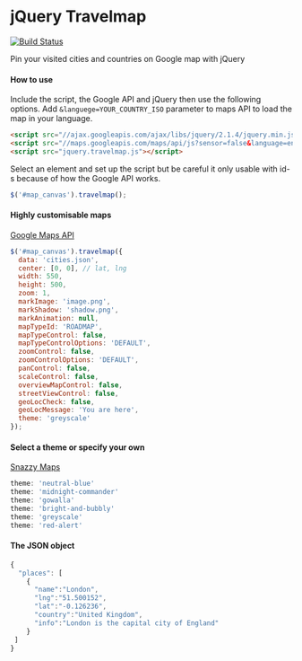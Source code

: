 # jQuery Travelmap

[![Build Status](https://travis-ci.org/microtroll/jquery-travel.svg)](https://travis-ci.org/microtroll/jquery-travel)

Pin your visited cities and countries on Google map with jQuery

#### How to use

Include the script, the Google API and jQuery then use the following options.
Add `&languege=YOUR_COUNTRY_ISO` parameter to maps API to load the map in your language.

```html
<script src="//ajax.googleapis.com/ajax/libs/jquery/2.1.4/jquery.min.js"></script>
<script src="//maps.googleapis.com/maps/api/js?sensor=false&language=en"></script>
<script src="jquery.travelmap.js"></script>
```

Select an element and set up the script but be careful it only usable with id-s because of how the Google API works.

```javascript
$('#map_canvas').travelmap();
```

#### Highly customisable maps

[Google Maps API](https://developers.google.com/maps/documentation/javascript/)

```javascript
$('#map_canvas').travelmap({
  data: 'cities.json',
  center: [0, 0], // lat, lng
  width: 550,
  height: 500,
  zoom: 1,
  markImage: 'image.png',
  markShadow: 'shadow.png',
  markAnimation: null,
  mapTypeId: 'ROADMAP',
  mapTypeControl: false,
  mapTypeControlOptions: 'DEFAULT',
  zoomControl: false,
  zoomControlOptions: 'DEFAULT',
  panControl: false,
  scaleControl: false,
  overviewMapControl: false,
  streetViewControl: false,
  geoLocCheck: false,
  geoLocMessage: 'You are here',
  theme: 'greyscale'
});
```

#### Select a theme or specify your own

[Snazzy Maps](http://snazzymaps.com/)

```javascript
theme: 'neutral-blue'
theme: 'midnight-commander'
theme: 'gowalla'
theme: 'bright-and-bubbly'
theme: 'greyscale'
theme: 'red-alert'
```

#### The JSON object

```javascript
{
  "places": [
    {
      "name":"London",
      "lng":"51.500152",
      "lat":"-0.126236",
      "country":"United Kingdom",
      "info":"London is the capital city of England"
    }
 ]
}
```
